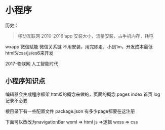 # 小程序

历史：
> 移动互联网 2010-2016
app 安装大小，流量安装，占手机内存，耗电

wxapp 微信赋能 微信关系链 不用安装，用完即走，小到1m，开发成本最低 html5/css/js/es6来开发


2017-物联网 人工智能时代

## 小程序知识点
编辑器会生成程序框架
html5的概念来做的，页面的概念
pages
    index 首页
    log 记录不必要

根目录下有一些配置文件 package.json 有多少page都要在这注册

下面可以改改为navigationBar
wxml => html js =>逻辑 wxss => css
